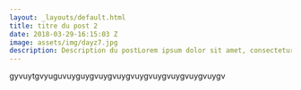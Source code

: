 ```yaml
---
layout: _layouts/default.html
title: titre du post 2
date: 2018-03-29-16:15:03 Z
image: assets/img/dayz7.jpg
description: Description du postLorem ipsum dolor sit amet, consectetur adipiscing elit. Praesent cursus eros vehicula ex aliquam, eget tempor justo facilisis. Aliquam ac egestas purus, vitae aliquet ipsum. Fusce ipsum nisi, sodales sit amet sagittis eu, consequat venenatis nunc. Phasellus non neque ut felis viverra gravida. Proin aliquet arcu a tellus semper bibendum.
---
```

gyvuytgvyuguvuyguygvuygvuygvuygvuygvuygvuygvuygv
